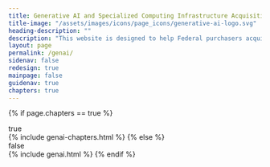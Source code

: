 ```yaml
---
title: Generative AI and Specialized Computing Infrastructure Acquisition Resource Guide
title-image: "/assets/images/icons/page_icons/generative-ai-logo.svg"
heading-description: ""
description: "This website is designed to help Federal purchasers acquire generative AI and specialized computing infrastructure for their organizations."
layout: page
permalink: /genai/
sidenav: false
redesign: true
mainpage: false
guidenav: true
chapters: true
---
```



{% if page.chapters == true %}
<div>true<div>
{% include genai-chapters.html %}
{% else %}
<div>false<div>
{% include genai.html %}
{% endif %}
